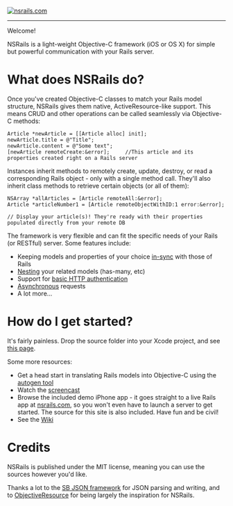 [![nsrails.com](http://i.imgur.com/3FFpT.png)](http://nsrails.com/)

***

Welcome!

NSRails is a light-weight Objective-C framework (iOS or OS X) for simple but powerful communication with your Rails server.


What does NSRails do?
========

Once you've created Objective-C classes to match your Rails model structure, NSRails gives them native, ActiveResource-like support. This means CRUD and other operations can be called seamlessly via Objective-C methods:

```objc
Article *newArticle = [[Article alloc] init];
newArticle.title = @"Title";
newArticle.content = @"Some text";
[newArticle remoteCreate:&error];     //This article and its properties created right on a Rails server
```

Instances inherit methods to remotely create, update, destroy, or read a corresponding Rails object - only with a single method call. They'll also inherit class methods to retrieve certain objects (or all of them):

```objc
NSArray *allArticles = [Article remoteAll:&error];
Article *articleNumber1 = [Article remoteObjectWithID:1 error:&error];

// Display your article(s)! They're ready with their properties populated directly from your remote DB
```


The framework is very flexible and can fit the specific needs of your Rails (or RESTful) server. Some features include:

* Keeping models and properties of your choice [in-sync](https://github.com/dingbat/nsrails/wiki/NSRailsSync) with those of Rails
* [Nesting](https://github.com/dingbat/nsrails/wiki/Nesting) your related models (has-many, etc)
* Support for [basic HTTP authentication](https://github.com/dingbat/nsrails/wiki/NSRConfig)
* [Asynchronous](https://github.com/dingbat/nsrails/wiki/NSRailsModel) requests
* A lot more...

How do I get started?
========

It's fairly painless. Drop the source folder into your Xcode project, and see [this page](https://github.com/dingbat/nsrails/wiki/Getting-Started).

Some more resources:

* Get a head start in translating Rails models into Objective-C using the [autogen tool](https://github.com/dingbat/nsrails/tree/master/autogen)
* Watch the [screencast](http://vimeo.com/dq/nsrails)
* Browse the included demo iPhone app - it goes straight to a live Rails app at [nsrails.com](http://nsrails.com), so you won't even have to launch a server to get started. The source for this site is also included. Have fun and be civil!
* See the [Wiki](https://github.com/dingbat/nsrails/wiki)

Credits 
========

NSRails is published under the MIT license, meaning you can use the sources however you'd like.

Thanks a lot to the [SB JSON framework](https://github.com/stig/json-framework) for JSON parsing and writing, and to [ObjectiveResource](https://github.com/yfactorial/objectiveresource) for being largely the inspiration for NSRails.